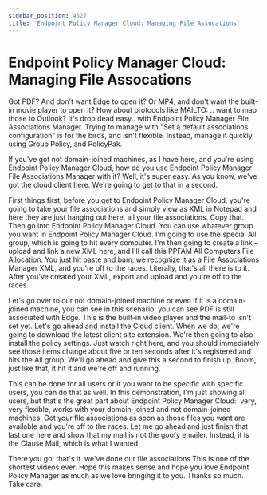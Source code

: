 ```yaml
---
sidebar_position: 4527
title: 'Endpoint Policy Manager Cloud: Managing File Assocations'
---
```


# Endpoint Policy Manager Cloud: Managing File Assocations

Got PDF? And don't want Edge to open it? Or MP4, and don't want the built-in movie player to open it? How about protocols like MAILTO: .. want to map those to Outlook? It's drop dead easy.. with Endpoint Policy Manager File Associations Manager. Trying to manage with "Set a default associations configuration" is for the birds, and isn't flexible. Instead, manage it quickly using Group Policy, and PolicyPak.

If you've got not domain-joined machines, as I have here, and you're using Endpoint Policy Manager Cloud, how do you use Endpoint Policy Manager File Associations Manager with it? Well, it's super easy. As you know, we've got the cloud client here. We're going to get to that in a second.

First things first, before you get to Endpoint Policy Manager Cloud, you're going to take your file associations and simply view as XML in Notepad and here they are just hanging out here, all your file associations. Copy that. Then go into Endpoint Policy Manager Cloud. You can use whatever group you want in Endpoint Policy Manager Cloud. I'm going to use the special All group, which is going to hit every computer. I'm then going to create a link – upload and link a new XML here, and I'll call this PPFAM All Computers File Allocation. You just hit paste and bam, we recognize it as a File Associations Manager XML, and you're off to the races. Literally, that's all there is to it. After you've created your XML, export and upload and you're off to the races.

Let's go over to our not domain-joined machine or even if it is a domain-joined machine, you can see in this scenario, you can see PDF is still associated with Edge. This is the built-in video player and the mail-to isn't set yet. Let's go ahead and install the Cloud client. When we do, we're going to download the latest client site extension. We're then going to also install the policy settings. Just watch right here, and you should immediately see those items change about five or ten seconds after it's registered and hits the All group. We'll go ahead and give this a second to finish up. Boom, just like that, it hit it and we're off and running.

This can be done for all users or if you want to be specific with specific users, you can do that as well. In this demonstration, I'm just showing all users, but that's the great part about Endpoint Policy Manager Cloud:  very, very flexible, works with your domain-joined and not domain-joined machines. Get your file associations as soon as those files you want are available and you're off to the races. Let me go ahead and just finish that last one here and show that my mail is not the goofy emailer. Instead, it is the Clause Mail, which is what I wanted.

There you go; that's it. we've done our file associations This is one of the shortest videos ever. Hope this makes sense and hope you love Endpoint Policy Manager as much as we love bringing it to you. Thanks so much. Take care.